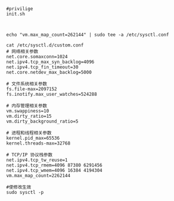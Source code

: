 # 
```document url : [https://www.elastic.co/blog/getting-started-with-the-elastic-stack-and-docker-compose]

#privilige
init.sh



echo "vm.max_map_count=262144" | sudo tee -a /etc/sysctl.conf

cat /etc/sysctl.d/custom.conf 
# 网络相关参数
net.core.somaxconn=1024
net.ipv4.tcp_max_syn_backlog=4096
net.ipv4.tcp_fin_timeout=30
net.core.netdev_max_backlog=5000

# 文件系统相关参数
fs.file-max=2097152
fs.inotify.max_user_watches=524288

# 内存管理相关参数
vm.swappiness=10
vm.dirty_ratio=15
vm.dirty_background_ratio=5

# 进程和线程相关参数
kernel.pid_max=65536
kernel.threads-max=32768

# TCP/IP 协议栈参数
net.ipv4.tcp_tw_reuse=1
net.ipv4.tcp_rmem=4096 87380 6291456
net.ipv4.tcp_wmem=4096 16384 4194304
vm.max_map_count=2262144

#使修改生效
sudo sysctl -p

